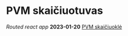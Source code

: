 # PVM skaičiuotuvas
*Routed react app*
**2023-01-20** [PVM skaičiuoklė](https://arnoldastumenas.github.io/reactjs-pvm-skaiciuokle/ "PVM skaičiuoklė")
